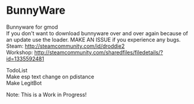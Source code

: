 # BunnyWare
Bunnyware for gmod  
If you don't want to download bunnyware over and over again because of an update use the loader. MAKE AN ISSUE if you experience any bugs.  
Steam: http://steamcommunity.com/id/droddie2  
Workshop: http://steamcommunity.com/sharedfiles/filedetails/?id=1335592481  
  
TodoList  
Make esp text change on pdistance  
Make LegitBot  

Note: This is a Work in Progress!  
